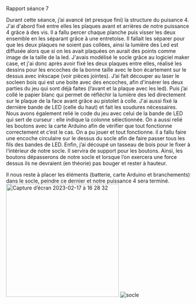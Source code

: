 Rapport séance 7

Durant cette séance, j’ai avancé (et presque fini) la structure du puisance 4.
J'ai d'abord fixé entre elles les plaques avant et arrières de notre puissance 4 grâce à des vis.
Il a fallu percer chaque planche puis visser les deux ensemble en les séparant grâce à une entretoise. 
Il fallait les séparer pour que les deux plaques ne soient pas collées, ainsi la lumière des Led est 
diffusée alors que si on les avait plaquées on aurait des points comme image de la taille de la led. 
J'avais modélisé le socle grâce au logiciel maker case, et j'ai donc après avoir fixé les deux plaques entre elles, 
réalisé les dessins pour les encoches de la bonne taille avec le bon écartement sur le dessus avec inkscape (voir pièces jointes).
J’ai fait découper au laser le socleen bois qui est une boite avec des encoches, afin d'insérer les deux parties 
du jeu qui sont déjà faites (l’avant et la plaque avec les led). 
Puis j’ai collé le papier blanc qui permet de réfléchir la lumière des led directement sur le plaque de la face 
avant grâce au pistolet à colle. 
J'ai aussi fixé la dernière bande de LED (celle du haut) et fait les soudures nécessaires.
Nous avons également relié le code du jeu avec celui de la bande de LED qui sert de curseur : elle indique la colonne sélectionnée. 
On a aussi relié les boutons avec la carte Arduino afin de vérifier que tout fonctionne correctement et c’est le cas. On a pu jouer et tout fonctionne.
il a fallu faire une encoche circulaire sur le dessus du socle afin de faire passer tous les fils des bandes de LED. 
Enfin, j’ai découpé un tasseau de bois pour le fixer à l’intérieur de notre socle. Il servira de support pour les boutons. 
Ainsi, les boutons dépasserons de notre socle et lorsque l’on exercera une force dessus ils ne devraient (en théorie) pas bouger et rester à hauteur. 

Il nous reste à placer les éléments (batterie, carte Arduino et branchements) dans le socle, peindre ce dernier et notre puissance 4 sera terminé. 
<img width="308" alt="Capture d’écran 2023-02-17 à 16 28 32" src="https://user-images.githubusercontent.com/120170016/219697511-e94e6eec-5ce6-4f65-b87a-2368aa0696ce.png">
![socle](https://user-images.githubusercontent.com/120170016/219697580-cd6cab4c-e7bb-4f74-a8aa-b19c7201e5de.svg)
